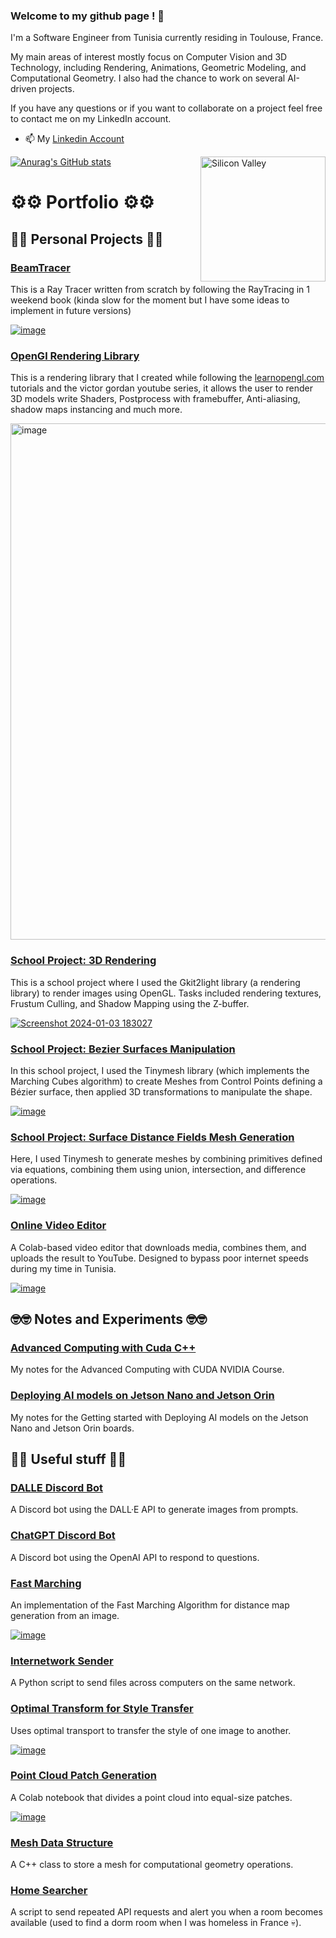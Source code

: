 ### Welcome to my github page ! 👋

I'm a Software Engineer from Tunisia currently residing in Toulouse, France.

My main areas of interest mostly focus on Computer Vision and 3D Technology, including Rendering, Animations, Geometric Modeling, and Computational Geometry. I also had the chance to work on several AI-driven projects.

If you have any questions or if you want to collaborate on a project feel free to contact me on my LinkedIn account.

- 📫 My [Linkedin Account](https://www.linkedin.com/in/skander-zoghlami/)

<img alt="Silicon Valley" src="https://c.tenor.com/GfSX-u7VGM4AAAAM/coding.gif" align="right" width="200"/>

[![Anurag's GitHub stats](https://github-readme-stats.vercel.app/api?username=skanderzoghlami&show_icons=true&hide=prs,issues&theme=dracula)](https://github.com/skanderzoghlami/github-readme-stats)

# ⚙️⚙️ Portfolio ⚙️⚙️

## 🤖🤖 Personal Projects 🤖🤖
### [BeamTracer](https://github.com/skanderzoghlami/BeamTracer)

This is a Ray Tracer written from scratch by following the RayTracing in 1 weekend book (kinda slow for the moment but I have some ideas to implement in future versions)

[![image](https://github.com/user-attachments/assets/dc1a2dbc-e2a1-4266-af88-2fe041774d56)](https://github.com/skanderzoghlami/BeamTracer)

### [OpenGl Rendering Library](https://github.com/skanderzoghlami/Rendering-with-opengl)

This is a rendering library that I created while following the [learnopengl.com](https://learnopengl.com/) tutorials and the victor gordan youtube series, it allows the user to render 3D models write Shaders, Postprocess with framebuffer, Anti-aliasing, shadow maps instancing and much more.

<img width="780" height="826" alt="image" src="https://github.com/user-attachments/assets/751c09eb-4987-4d99-9814-2d0e1aeda333" />

### [School Project: 3D Rendering](https://github.com/skanderzoghlami/OpenGL-Scene-Rendering-using-Gkit2light)

This is a school project where I used the Gkit2light library (a rendering library) to render images using OpenGL. Tasks included rendering textures, Frustum Culling, and Shadow Mapping using the Z-buffer.

[![Screenshot 2024-01-03 183027](https://github.com/user-attachments/assets/792128dd-69cd-492f-b4e6-957c378efb0b)](https://github.com/skanderzoghlami/OpenGL-Scene-Rendering-using-Gkit2light)

### [School Project: Bezier Surfaces Manipulation](https://github.com/skanderzoghlami/QT-Project-Surfaces-Beziers-Revolutions-Deformations)

In this school project, I used the Tinymesh library (which implements the Marching Cubes algorithm) to create Meshes from Control Points defining a Bézier surface, then applied 3D transformations to manipulate the shape.

[![image](https://github.com/user-attachments/assets/487e9b7b-f2ef-44d6-88bc-5e0b3393d54c)](https://github.com/skanderzoghlami/QT-Project-Surfaces-Beziers-Revolutions-Deformations)

### [School Project: Surface Distance Fields Mesh Generation](https://github.com/skanderzoghlami/QT-Project-Surfaces-Implicites-Marching-Cube-Sphere-Tracing)

Here, I used Tinymesh to generate meshes by combining primitives defined via equations, combining them using union, intersection, and difference operations.

[![image](https://github.com/user-attachments/assets/c4aaace0-6bde-4985-b684-e6a316fe948d)](https://github.com/skanderzoghlami/QT-Project-Surfaces-Implicites-Marching-Cube-Sphere-Tracing)

### [Online Video Editor](https://github.com/skanderzoghlami/Video-Editor-on-Google-Colab)

A Colab-based video editor that downloads media, combines them, and uploads the result to YouTube. Designed to bypass poor internet speeds during my time in Tunisia.

[![image](https://github.com/user-attachments/assets/a2dee31c-687d-4d52-8644-482af090ba7e)](https://github.com/skanderzoghlami/Video-Editor-on-Google-Colab)

## 🤓🤓 Notes and Experiments 🤓🤓
### [Advanced Computing with Cuda C++](https://github.com/skanderzoghlami/Accelerated-Computing-with-Cuda)

My notes for the Advanced Computing with CUDA NVIDIA Course.


### [Deploying AI models on Jetson Nano and Jetson Orin](https://github.com/skanderzoghlami/nvidia-jetson-nano-notes)

My notes for the Getting started with Deploying AI models on the Jetson Nano and Jetson Orin boards.


## 🎃🎃 Useful stuff 🎃🎃
### [DALLE Discord Bot](https://github.com/skanderzoghlami/Dalle-Discord-bot)

A Discord bot using the DALL·E API to generate images from prompts.

### [ChatGPT Discord Bot](https://github.com/skanderzoghlami/ChatGPT-Discord-Bot)

A Discord bot using the OpenAI API to respond to questions.

### [Fast Marching](https://github.com/skanderzoghlami/Fast-Marching-Implementation)

An implementation of the Fast Marching Algorithm for distance map generation from an image.

[![image](https://github.com/user-attachments/assets/99c74a5e-e8d9-4167-b07e-fb7282273565)](https://github.com/skanderzoghlami/Fast-Marching-Implementation)

### [Internetwork Sender](https://github.com/skanderzoghlami/Internetwork-sender)

A Python script to send files across computers on the same network.

### [Optimal Transform for Style Transfer](https://github.com/skanderzoghlami/Optimal-Transform)

Uses optimal transport to transfer the style of one image to another.

[![image](https://github.com/user-attachments/assets/b6da5302-f0d2-41f4-b90b-dfc72df9bed2)](https://github.com/skanderzoghlami/Optimal-Transform)

### [Point Cloud Patch Generation](https://github.com/skanderzoghlami/Data-Structure-to-store-Meshes)

A Colab notebook that divides a point cloud into equal-size patches.

[![image](https://github.com/user-attachments/assets/93981c89-a9a5-4fbc-b8dc-59b3a9c3daae)](https://github.com/skanderzoghlami/Data-Structure-to-store-Meshes)

### [Mesh Data Structure](https://github.com/skanderzoghlami/Data-Structure-to-store-Meshes)

A C++ class to store a mesh for computational geometry operations.

### [Home Searcher](https://github.com/skanderzoghlami/home_search)

A script to send repeated API requests and alert you when a room becomes available (used to find a dorm room when I was homeless in France 💀).
